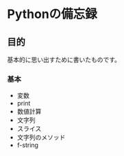 # Pythonの備忘録

## 目的
基本的に思い出すために書いたものです。

### 基本
- 変数
- print
- 数値計算
- 文字列
- スライス
- 文字列のメソッド
- f-string
